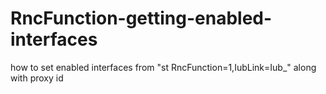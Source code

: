 # RncFunction-getting-enabled-interfaces
how to set enabled interfaces from "st RncFunction=1,IubLink=Iub_" along with proxy id 
